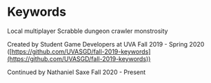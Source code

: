 # Keywords
Local multiplayer Scrabble dungeon crawler monstrosity

Created by Student Game Developers at UVA Fall 2019 - Spring 2020\
([https://github.com/UVASGD/fall-2019-keywords](https://github.com/UVASGD/fall-2019-keywords))

Continued by Nathaniel Saxe Fall 2020 - Present
